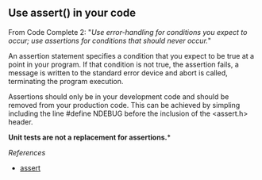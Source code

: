 Use assert() in your code
------------

From Code Complete 2: "_Use error-handling for conditions you expect to occur; use assertions for conditions that should never occur._" 

An assertion statement specifies a condition that you expect to be true at a point in your program. If that condition is not true, the assertion fails, a message is written to the standard error device and abort is called, terminating the program execution.

Assertions should only be in your development code and should be removed from your production code. This can be achieved by simpling including the line #define NDEBUG before the inclusion of the <assert.h> header.

**Unit tests are not a replacement for assertions.***

_References_

* [assert](http://www.cplusplus.com/reference/cassert/assert/)